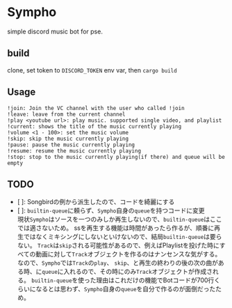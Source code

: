 Sympho
===

simple discord music bot for pse.

## build

clone, set token to `DISCORD_TOKEN` env var, then `cargo build`

## Usage
```
!join: Join the VC channel with the user who called !join
!leave: leave from the current channel
!play <youtube url>: play music. supported single video, and playlist
!current: shows the title of the music currently playing
!volume <1 - 100>: set the music volume
!skip: skip the music currently playing
!pause: pause the music currently playing
!resume: resume the music currently playing
!stop: stop to the music currently playing(if there) and queue will be empty
```

## TODO

- [ ]: Songbirdの例から派生したので、コードを綺麗にする
- [ ]: `builtin-queue`に頼らず、`Sympho`自身の`queue`を持つコードに変更</br>
現状`Sympho`はソースを一つのみしか再生しないので、`builtin-queue`はここでは適さないため。
ssを再生する機能は時間があったら作るが、順番に再生ではなくミキシングにしないといけないので、結局`builtin-queue`は要らない。
`Track`は`skip`される可能性があるので、例えばPlaylistを投げた時にすべての動画に対して`Track`オブジェクトを作るのはナンセンスな気がする。
なので、`Sympho`では`Track`の`play`、 `skip`、と再生の終わりの後の次の曲がある時、に`queue`に入れるので、その時にのみ`Track`オブジェクトが作成される。
`builtin-queue`を使った理由はこれだけの機能でBotコードが700行くらいになるとは思わず、`Sympho`自身の`queue`を自分で作るのが面倒だったため。
